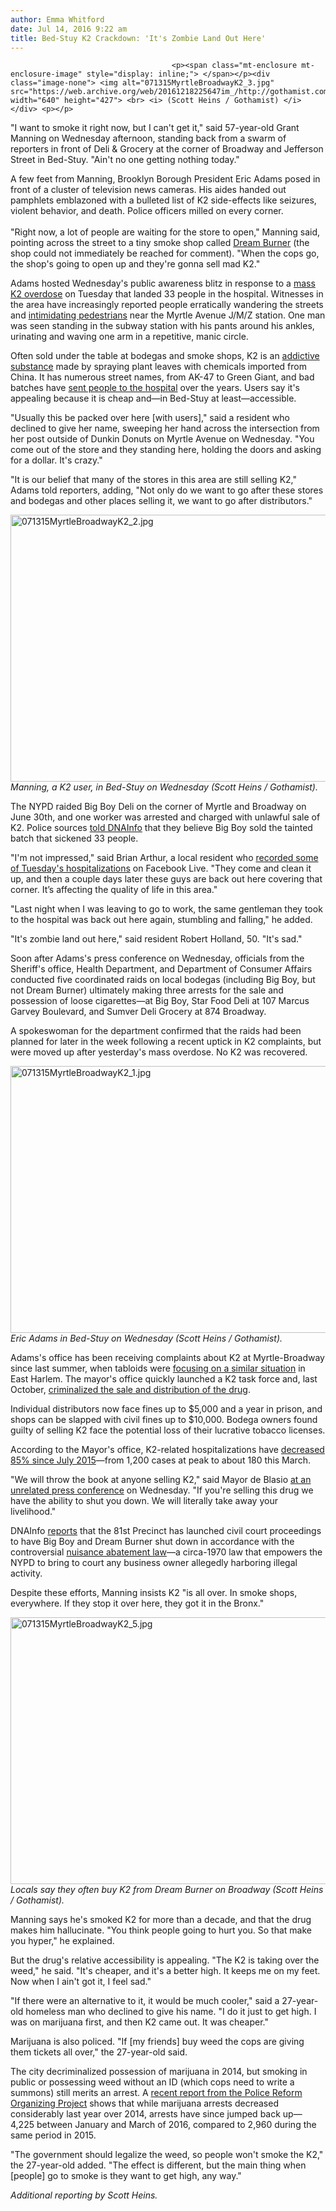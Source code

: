 ```yaml
---
author: Emma Whitford
date: Jul 14, 2016 9:22 am
title: Bed-Stuy K2 Crackdown: 'It's Zombie Land Out Here'
---
```


	
										<p><span class="mt-enclosure mt-enclosure-image" style="display: inline;"> </span></p><div class="image-none"> <img alt="071315MyrtleBroadwayK2_3.jpg" src="https://web.archive.org/web/20161218225647im_/http://gothamist.com/attachments/nyc_ewhitford/071315MyrtleBroadwayK2_3.jpg" width="640" height="427"> <br> <i> (Scott Heins / Gothamist) </i></div> <p></p>

<p>&quot;I want to smoke it right now, but I can&apos;t get it,&quot; said 57-year-old Grant Manning on Wednesday afternoon, standing back from a swarm of reporters in front of Deli &amp; Grocery at the corner of Broadway and Jefferson Street in Bed-Stuy. &quot;Ain&apos;t no one getting nothing today.&quot; </p>

<p>A few feet from Manning, Brooklyn Borough President Eric Adams posed in front of a cluster of television news cameras. His aides handed out pamphlets emblazoned with a bulleted list of K2 side-effects like seizures, violent behavior, and death. Police officers milled on every corner. <br>
 <br>
&quot;Right now, a lot of people are waiting for the store to open,&quot; Manning said, pointing across the street to a tiny smoke shop called <a href="https://web.archive.org/web/20161218225647/http://www.pikore.com/dbsmokeshop">Dream Burner</a> (the shop could not immediately be reached for comment). &quot;When the cops go, the shop&apos;s going to open up and they&apos;re gonna sell mad K2.&quot;</p>

<p>Adams hosted Wednesday&apos;s public awareness blitz in response to a <a href="https://web.archive.org/web/20161218225647/http://gothamist.com/2016/07/13/33_people_hospitalized_in_mass_k2_o.php">mass K2 overdose</a> on Tuesday that landed 33 people in the hospital. Witnesses in the area have increasingly reported people  erratically wandering the streets and <a href="https://web.archive.org/web/20161218225647/http://nypost.com/2016/07/13/im-one-of-the-33-zombies-who-overdosed-on-k2/?utm_campaign=SocialFlow&amp;utm_source=NYPTwitter&amp;utm_medium=SocialFlow">intimidating pedestrians</a> near the Myrtle Avenue J/M/Z station. One man was seen standing in the subway station with his pants around his ankles, urinating and waving one arm in a repetitive, manic circle. </p>

<p>Often sold under the table at bodegas and smoke shops, K2 is an <a href="https://web.archive.org/web/20161218225647/http://gothamist.com/2015/09/16/k2_bust_nyc.php">addictive substance</a> made by spraying plant leaves with chemicals imported from China. It has numerous street names, from AK-47 to Green Giant, and bad batches have <a href="https://web.archive.org/web/20161218225647/http://gothamist.com/2015/07/24/five_psychiatric_patients_hospitali.php">sent people to the hospital</a> over the years. Users say it&apos;s appealing because it is cheap and&#x2014;in Bed-Stuy at least&#x2014;accessible.</p>

<p>&quot;Usually this be packed over here [with users],&quot; said a resident who declined to give her name, sweeping her hand across the intersection from her post outside of Dunkin Donuts on Myrtle Avenue on Wednesday. &quot;You come out of the store and they standing here, holding the doors and asking for a dollar. It&apos;s crazy.&quot;</p>

<p>&quot;It is our belief that many of the stores in this area are still selling K2,&quot; Adams told reporters, adding, &quot;Not only do we want to go after these stores and bodegas and other places selling it, we want to go after distributors.&quot;  </p>

<p><span class="mt-enclosure mt-enclosure-image" style="display: inline;"> </span></p><div class="image-none"> <img alt="071315MyrtleBroadwayK2_2.jpg" src="https://web.archive.org/web/20161218225647im_/http://gothamist.com/attachments/nyc_ewhitford/071315MyrtleBroadwayK2_2.jpg" width="640" height="427"> <br> <i> Manning, a K2 user, in Bed-Stuy on Wednesday (Scott Heins / Gothamist).</i></div> <p></p>

<p>The NYPD raided Big Boy Deli on the corner of Myrtle and Broadway on June 30th, and one worker was arrested and charged with unlawful sale of K2. Police sources <a href="https://web.archive.org/web/20161218225647/https://www.dnainfo.com/new-york/20160712/bed-stuy/mass-k2-overdose-being-investigated-bed-stuy-sources-say">told DNAInfo</a> that they believe Big Boy sold the tainted batch that sickened 33 people. </p>

<p>&quot;I&apos;m not impressed,&quot; said Brian Arthur, a local resident who <a href="https://web.archive.org/web/20161218225647/http://m.facebook.com/story.php?story_fbid=1138866112852242&amp;id=100001865937609">recorded some of Tuesday&apos;s hospitalizations</a> on Facebook Live. &quot;They come and clean it up, and then a couple days later these guys are back out here covering that corner. It&#x2019;s affecting the quality of life in this area.&quot; </p>

<p>&quot;Last night when I was leaving to go to work, the same gentleman they took to the hospital was back out here again, stumbling and falling,&quot; he added. </p>

<p>&quot;It&apos;s zombie land out here,&quot; said resident Robert Holland, 50. &quot;It&apos;s sad.&quot; </p>

<p>Soon after Adams&apos;s press conference on Wednesday, officials from the Sheriff&apos;s office, Health Department, and Department of Consumer Affairs conducted five coordinated raids on local bodegas (including Big Boy, but not Dream Burner) ultimately making three arrests for the sale and possession of loose cigarettes&#x2014;at Big Boy, Star Food Deli at 107 Marcus Garvey Boulevard, and Sumver Deli Grocery at 874 Broadway. </p>

<p>A spokeswoman for the department confirmed that the raids had been planned for later in the week following a recent uptick in K2 complaints, but were moved up after yesterday&apos;s mass overdose. No K2 was recovered.</p>

<p><span class="mt-enclosure mt-enclosure-image" style="display: inline;"> </span></p><div class="image-none"> <img alt="071315MyrtleBroadwayK2_1.jpg" src="https://web.archive.org/web/20161218225647im_/http://gothamist.com/attachments/nyc_ewhitford/071315MyrtleBroadwayK2_1.jpg" width="640" height="427"> <br> <i> Eric Adams in Bed-Stuy on Wednesday (Scott Heins / Gothamist). </i></div> <p></p>

<p>Adams&apos;s office has been receiving complaints about K2 at Myrtle-Broadway since last summer, when tabloids were <a href="https://web.archive.org/web/20161218225647/http://gothamist.com/2015/10/13/harlem_homeless_raid.php">focusing on a similar situation</a> in East Harlem. The mayor&apos;s office quickly launched a K2 task force and, last October, <a href="https://web.archive.org/web/20161218225647/http://gothamist.com/2015/10/21/k2_synthetic_marijuana_illegal.php">criminalized the sale and distribution of the drug</a>. </p>

<p>Individual distributors now face fines up to $5,000 and a year in prison, and shops can be slapped with civil fines up to $10,000. Bodega owners found guilty of selling K2 face the potential loss of their lucrative tobacco licenses.</p>

<p>According to the Mayor&apos;s office, K2-related hospitalizations have <a href="https://web.archive.org/web/20161218225647/http://gothamist.com/2016/05/03/k2_use_drops_nyc.php">decreased 85% since July 2015</a>&#x2014;from 1,200 cases at peak to about 180 this March.</p>

<p>&quot;We will throw the book at anyone selling K2,&quot; said Mayor de Blasio <a href="https://web.archive.org/web/20161218225647/https://www.dnainfo.com/new-york/20160713/bed-stuy/bed-stuy-bodega-raided-by-city-sheriffs-after-33-people-overdose-on-k2">at an unrelated press conference</a> on Wednesday. &quot;If you&apos;re selling this drug we have the ability to shut you down. We will literally take away your livelihood.&quot; </p>

<p>DNAInfo <a href="https://web.archive.org/web/20161218225647/https://www.dnainfo.com/new-york/20160627/bed-stuy/k2-use-reaches-epidemic-levels-at-bed-stuy-intersection-locals-warn">reports</a> that the 81st Precinct has launched civil court proceedings to have Big Boy and Dream Burner shut down in accordance with the controversial <a href="https://web.archive.org/web/20161218225647/http://gothamist.com/2016/04/22/nypd_entrapment_extortion.php">nuisance abatement law</a>&#x2014;a circa-1970 law that empowers the NYPD to bring to court any business owner allegedly harboring illegal activity. </p>

<p>Despite these efforts, Manning insists K2 &quot;is all over. In smoke shops, everywhere. If they stop it over here, they got it in the Bronx.&quot;  </p>

<p><span class="mt-enclosure mt-enclosure-image" style="display: inline;"> </span></p><div class="image-none"> <img alt="071315MyrtleBroadwayK2_5.jpg" src="https://web.archive.org/web/20161218225647im_/http://gothamist.com/attachments/nyc_ewhitford/071315MyrtleBroadwayK2_5.jpg" width="640" height="427"> <br> <i> Locals say they often buy K2 from Dream Burner on Broadway (Scott Heins / Gothamist). </i></div> <p></p>

<p>Manning says he&apos;s smoked K2 for more than a decade, and that the drug makes him hallucinate. &quot;You think people going to hurt you. So that make you hyper,&quot; he explained.  </p>

<p>But the drug&apos;s relative accessibility is appealing. &quot;The K2 is taking over the weed,&quot; he said. &quot;It&apos;s cheaper, and it&apos;s a better high. It keeps me on my feet. Now when I ain&apos;t got it, I feel sad.&quot;  </p>

<p>&quot;If there were an alternative to it, it would be much cooler,&quot; said a 27-year-old homeless man who declined to give his name. &quot;I do it just to get high. I was on marijuana first, and then K2 came out. It was cheaper.&quot; </p>

<p>Marijuana is also policed. &quot;If [my friends] buy weed the cops are giving them tickets all over,&quot; the 27-year-old said. </p>

<p>The city decriminalized possession of marijuana in 2014, but smoking in public or possessing weed without an ID (which cops need to write a summons) still merits an arrest. A <a href="https://web.archive.org/web/20161218225647/http://www.nydailynews.com/new-york/nypd-continues-arrest-black-hispanic-people-article-1.2656940">recent report from the Police Reform Organizing Project</a> shows that while marijuana arrests decreased considerably last year over 2014, arrests have since jumped back up&#x2014;4,225 between January and March of 2016, compared to 2,960 during the same period in 2015. </p>

<p>&quot;The government should legalize the weed, so people won&apos;t smoke the K2,&quot; the 27-year-old added. &quot;The effect is different, but the main thing when [people] go to smoke is they want to get high, any way.&quot; </p>

<p><em>Additional reporting by Scott Heins.</em></p>					
										
									
				